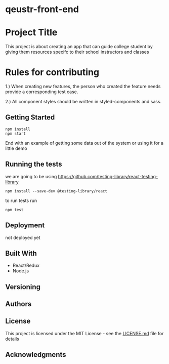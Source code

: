 # qeustr-front-end

# Project Title

  This project is about creating an app that can guide college student by giving them resources specifc to their school instructors and classes

# Rules for contributing 

1.) When creating new features, the person who created the feature needs provide a corresponding test case.

2.) All component styles should be written in styled-components and sass.


## Getting Started

```
npm install
npm start
```


End with an example of getting some data out of the system or using it for a little demo

## Running the tests

we are going to be using https://github.com/testing-library/react-testing-library

```
npm install --save-dev @testing-library/react
```

to run tests run 

```
npm test
```


## Deployment

not deployed yet

## Built With

  - React/Redux
  - Node.js

## Versioning


## Authors


## License

This project is licensed under the MIT License - see the [LICENSE.md](LICENSE.md) file for details

## Acknowledgments

